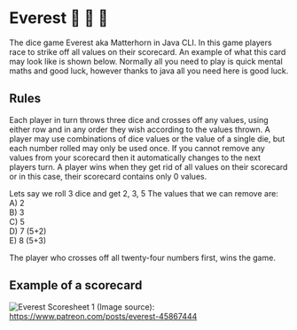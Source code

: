 # Everest :game_die: :game_die: :game_die:
The dice game Everest aka Matterhorn in Java CLI.
In this game players race to strike off all values on their scorecard. An example of what this card may look like is shown below. Normally all you need to play is quick mental maths and good luck, however thanks to java all you need here is good luck.

## Rules

Each player in turn throws three dice and crosses off any values, using either row and in any order they wish according to the values thrown. A player may use combinations of dice values or the value of a single die, but each number rolled may only be used once. If you cannot remove any values from your scorecard then it automatically changes to the next players turn. A player wins when they get rid of all values on their scorecard or in this case, their scorecard contains only 0 values.

Lets say we roll 3 dice and get 2, 3, 5
The values that we can remove are:\
A) 2\
B) 3\
C) 5\
D) 7 (5+2)\
E) 8 (5+3)

The player who crosses off all twenty-four numbers first, wins the game.


## Example of a scorecard
![Everest Scoresheet 1](https://user-images.githubusercontent.com/72495327/121529930-cb99f580-c9f4-11eb-98c7-90201735d858.png)
(Image source): https://www.patreon.com/posts/everest-45867444

